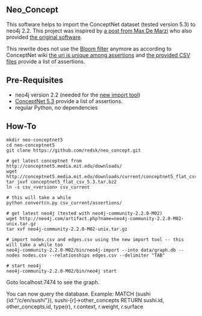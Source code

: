 Neo_Concept
-----------

This software helps to import the ConceptNet dataset (tested version 5.3) to neo4j 2.2. 
This project was inspired by [a post from Max De Marzi](http://maxdemarzi.com/2013/05/13/knowledge-bases-in-neo4j/) who also provided [the original software](https://github.com/maxdemarzi/neo_concept).

This rewrite does not use the [Bloom filter](http://en.wikipedia.org/wiki/Bloom_filter) anymore as according to ConceptNet wiki [the uri is unique among assertions](https://github.com/commonsense/conceptnet5/wiki/Edges) and [the provided CSV files](http://conceptnet5.media.mit.edu/downloads/current/) provide a list of assertions. 

Pre-Requisites
--------------

- neo4j version 2.2 (needed for the [new import tool](http://neo4j.com/docs/2.2.0-M02/import-tool.html))
- [ConceptNet 5.3](http://conceptnet5.media.mit.edu/downloads/current/) provide a list of assertions. 
- regular Python, no dependencies

How-To 
-------------------

    mkdir neo-conceptnet5
    cd neo-conceptnet5
    git clone https://github.com/redsk/neo_concept.git

    # get latest conceptnet from http://conceptnet5.media.mit.edu/downloads/
    wget http://conceptnet5.media.mit.edu/downloads/current/conceptnet5_flat_csv_5.3.tar.bz2
    tar jxvf conceptnet5_flat_csv_5.3.tar.bz2
    ln -s csv_<version> csv_current

    # this will take a while
    python convertcn.py csv_current/assertions/

    # get latest neo4j (tested with neo4j-community-2.2.0-M02)
    wget http://neo4j.com/artifact.php?name=neo4j-community-2.2.0-M02-unix.tar.gz
    tar xvf neo4j-community-2.2.0-M02-unix.tar.gz

    # import nodes.csv and edges.csv using the new import tool -- this will take a while too
    neo4j-community-2.2.0-M02/bin/neo4j-import --into data/graph.db --nodes nodes.csv --relationships edges.csv --delimiter "TAB"

    # start neo4j
    neo4j-community-2.2.0-M02/bin/neo4j start


Goto localhost:7474 to see the graph.

You can now query the database. Example:
MATCH (sushi {id:"/c/en/sushi"}), sushi-[r]->other_concepts
RETURN sushi.id, other_concepts.id, type(r), r.context, r.weight, r.surface
